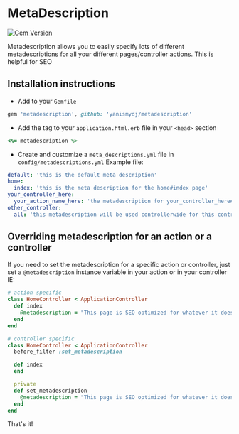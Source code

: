 # MetaDescription
[![Gem Version](https://badge.fury.io/rb/meta_description.svg)](http://badge.fury.io/rb/meta_description)

Metadescription allows you to easily specify lots of different metadescriptions for all your different pages/controller actions.  This is helpful for SEO

## Installation instructions
* Add to your `Gemfile`
```ruby
gem 'metadescription', github: 'yanismydj/metadescription'
```

* Add the tag to your `application.html.erb` file in your `<head>` section
```ruby
<%= metadescription %>
```

* Create and customize a `meta_descriptions.yml` file in `config/metadescriptions.yml`
Example file:
```yaml
default: 'this is the default meta description'
home:
  index: 'this is the meta description for the home#index page'
your_controller_here:
  your_action_name_here: 'the metadescription for your_controller_here#your_action_name_here'
other_controller:
  all: 'this metadescription will be used controllerwide for this controller'
```

## Overriding metadescription for an action or a controller
If you need to set the metadescription for a specific action or controller, just set a `@metadescription` instance variable in your action or in your controller
IE:
```ruby
# action specific
class HomeController < ApplicationController
  def index
    @metadescription = "This page is SEO optimized for whatever it does!"
  end
end
```

```ruby
# controller specific
class HomeController < ApplicationController
  before_filter :set_metadescription

  def index
  end

  private
  def set_metadescription
    @metadescription = "This page is SEO optimized for whatever it does!"
  end
end
```

That's it!
